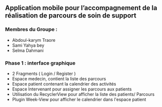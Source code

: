 ## Application mobile pour l’accompagnement de la réalisation de parcours de soin de support

### Membres du Groupe : 
- Abdoul-karym  Traore
- Sami          Yahya bey 
- Selma         Dahmani


### Phase 1 : interface graphique
 - 2 Fragments ( Login / Register )
 - Espace medecin, contient la liste des parcours 
 - Espace patient contenant la calendrier des activités 
 - Espace Intervenant pour assigner les parcours aux patients 
 - Utilisation du RecyclerView pour afficher la liste des patients/ Parcours 
 - Plugin Week-View pour afficher le calendrier dans l'espace patient 



